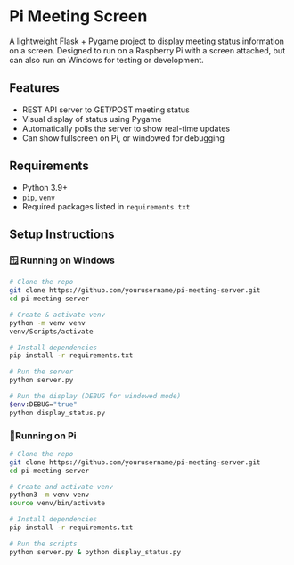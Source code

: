 
# Pi Meeting Screen

A lightweight Flask + Pygame project to display meeting status information on a screen. Designed to run on a Raspberry Pi with a screen attached, but can also run on Windows for testing or development.

## Features

- REST API server to GET/POST meeting status
- Visual display of status using Pygame
- Automatically polls the server to show real-time updates
- Can show fullscreen on Pi, or windowed for debugging

## Requirements

- Python 3.9+
- `pip`, `venv`
- Required packages listed in `requirements.txt`

## Setup Instructions

### 🪟 Running on Windows

```sh
# Clone the repo
git clone https://github.com/yourusername/pi-meeting-server.git
cd pi-meeting-server

# Create & activate venv
python -m venv venv
venv/Scripts/activate

# Install dependencies
pip install -r requirements.txt

# Run the server
python server.py

# Run the display (DEBUG for windowed mode)
$env:DEBUG="true"
python display_status.py
```

### 🍓Running on Pi

```sh
# Clone the repo
git clone https://github.com/yourusername/pi-meeting-server.git
cd pi-meeting-server

# Create and activate venv
python3 -m venv venv
source venv/bin/activate

# Install dependencies
pip install -r requirements.txt

# Run the scripts
python server.py & python display_status.py
```

